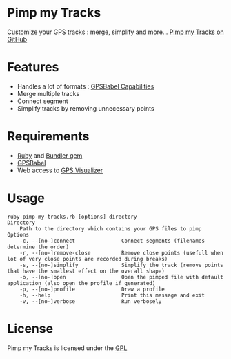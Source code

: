 Pimp my Tracks
==============

Customize your GPS tracks : merge, simplify and more...
[Pimp my Tracks on GitHub](https://github.com/freayd/pimp-my-tracks)

Features
========

* Handles a lot of formats : [GPSBabel Capabilities](http://www.gpsbabel.org/capabilities.html)
* Merge multiple tracks
* Connect segment
* Simplify tracks by removing unnecessary points

Requirements
============

* [Ruby](http://www.ruby-lang.org/) and [Bundler gem](http://gembundler.com/)
* [GPSBabel](http://www.gpsbabel.org/)
* Web access to [GPS Visualizer](http://www.gpsvisualizer.com/)

Usage
=====

    ruby pimp-my-tracks.rb [options] directory
    Directory
        Path to the directory which contains your GPS files to pimp
    Options
        -c, --[no-]connect               Connect segments (filenames determine the order)
        -r, --[no-]remove-close          Remove close points (usefull when lot of very close points are recorded during breaks)
        -s, --[no-]simplify              Simplify the track (remove points that have the smallest effect on the overall shape)
        -o, --[no-]open                  Open the pimped file with default application (also open the profile if generated)
        -p, --[no-]profile               Draw a profile
        -h, --help                       Print this message and exit
        -v, --[no-]verbose               Run verbosely

License
=======

Pimp my Tracks is licensed under the [GPL](http://www.gnu.org/licenses/gpl.txt)